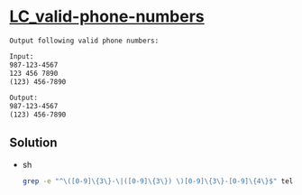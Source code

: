 # [LC_valid-phone-numbers](https://leetcode.com/problems/valid-phone-numbers)

```en
Output following valid phone numbers:
```

```txt
Input:
987-123-4567
123 456 7890
(123) 456-7890

Output:
987-123-4567
(123) 456-7890
```

## Solution

* sh

  ```sh
  grep -e "^\([0-9]\{3\}-\|([0-9]\{3\}) \)[0-9]\{3\}-[0-9]\{4\}$" telephone.txt
  ```
